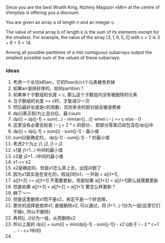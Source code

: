 Since you are the best Wraith King, Nizhniy Magazin «Mir» at the centre of Vinnytsia is offering you a discount.

You are given an array a of length n and an integer c.

The value of some array b of length k is the sum of its elements except for the smallest. For example, the value of the
array [3, 1, 6, 5, 2] with c = 2 is 3 + 6 + 5 = 14.

Among all possible partitions of a into contiguous subarrays output the smallest possible sum of the values of these
subarrays.

### ideas

1. 考虑一个长位k的arr，它的floor(k/c)个元素被舍弃掉
2. 如果arr是排好序的，如何partition？
3. 如果单个子数组的长度 < c, 那么这个子数组内没有被删除的元素
4. 当子数组的长度 >= c时，才能减少一次
5. 然后最好长度是c的倍数，否则多余的部分就会被浪费掉
6. dp[i]表示到i为止且分后，最小sum
7. dp[i] = dp[j-1] + sum(...) - min(arr[j...i]) when i - j >= c else - 0
8. 这里没有必要去检查 i - j > 2 * c 的部分， 那部分答案已经包含在dp[j]中
9. dp[i] = dp[j-1] + sum[i] - sum[j-1] - 最小值
10. sum[i]是确定的， dp[j-1] - sum[j-1] - ? 的最小值
11. 考虑2个为止 j1, j2, j1 < j2
12. x1是 j1+1...i 中间的最小值
13. x2是 j2+1...i中间的最小值
14. x1 <= x2
15. x2是确定的，但是x1怎么弄上去，出现问题了
16. 因为x1其实是在变化的，假设j1的x1，一开始 = a[j1+1],
17. a[j1+2] >= a[j1+1] 不需要更新，但是如果 a[j1+2] < a[j1+1]那么就需要更新
18. 但是如果 a[j1+3] < a[j1+2] > a[j1+1] 要怎么样更新？
19. 麻了～～
20. 但是这里删除x1而不是x2，肯定不是一个好选择，
21. 更优的选择是放弃x1, 直接删除x2, 可以通过，将 j1+1...j-1分为一组(这里它们不够c, 所以不删除)
22. 再将[j...i]分为一组，从而删除x2
23. 所以上面的 dp[i] = sum[i] + min(dp[j-1] - sum[j-1]) - x2 (j处于 i - 2 * c+1 ... i - c+1中间)
24. 